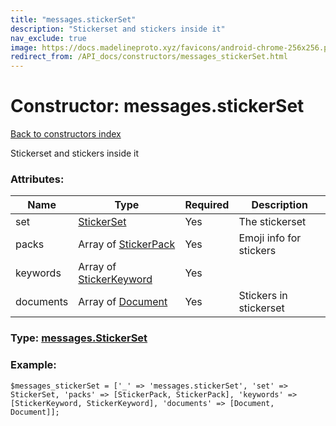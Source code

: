 ```yaml
---
title: "messages.stickerSet"
description: "Stickerset and stickers inside it"
nav_exclude: true
image: https://docs.madelineproto.xyz/favicons/android-chrome-256x256.png
redirect_from: /API_docs/constructors/messages_stickerSet.html
---
```

# Constructor: messages.stickerSet  
[Back to constructors index](/API_docs/constructors/index.html)



Stickerset and stickers inside it

### Attributes:

| Name     |    Type       | Required | Description |
|----------|---------------|----------|-------------|
|set|[StickerSet](/API_docs/types/StickerSet.html) | Yes|The stickerset|
|packs|Array of [StickerPack](/API_docs/types/StickerPack.html) | Yes|Emoji info for stickers|
|keywords|Array of [StickerKeyword](/API_docs/types/StickerKeyword.html) | Yes|
|documents|Array of [Document](/API_docs/types/Document.html) | Yes|Stickers in stickerset|



### Type: [messages.StickerSet](/API_docs/types/messages.StickerSet.html)


### Example:

```
$messages_stickerSet = ['_' => 'messages.stickerSet', 'set' => StickerSet, 'packs' => [StickerPack, StickerPack], 'keywords' => [StickerKeyword, StickerKeyword], 'documents' => [Document, Document]];
```  
